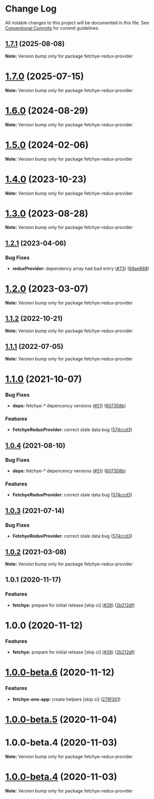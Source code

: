 # Change Log

All notable changes to this project will be documented in this file.
See [Conventional Commits](https://conventionalcommits.org) for commit guidelines.

## [1.7.1](https://github.com/americanexpress/fetchye/compare/v1.7.0...v1.7.1) (2025-08-08)

**Note:** Version bump only for package fetchye-redux-provider





# [1.7.0](https://github.com/americanexpress/fetchye/compare/v1.4.0...v1.7.0) (2025-07-15)

**Note:** Version bump only for package fetchye-redux-provider





# [1.6.0](https://github.com/americanexpress/fetchye/compare/v1.4.0...v1.6.0) (2024-08-29)

**Note:** Version bump only for package fetchye-redux-provider





# [1.5.0](https://github.com/americanexpress/fetchye/compare/v1.4.0...v1.5.0) (2024-02-06)

**Note:** Version bump only for package fetchye-redux-provider





# [1.4.0](https://github.com/americanexpress/fetchye/compare/v1.3.0...v1.4.0) (2023-10-23)

**Note:** Version bump only for package fetchye-redux-provider





# [1.3.0](https://github.com/americanexpress/fetchye/compare/v1.2.0...v1.3.0) (2023-08-28)

**Note:** Version bump only for package fetchye-redux-provider




## [1.2.1](https://github.com/americanexpress/fetchye/compare/v1.2.0...v1.2.1) (2023-04-06)


### Bug Fixes

* **reduxProvider:** dependency array had bad entry ([#73](https://github.com/americanexpress/fetchye/issues/73)) ([69ae888](https://github.com/americanexpress/fetchye/commit/69ae8882a4da2b63b24cb0783a87fd42d43d44cd))





# [1.2.0](https://github.com/americanexpress/fetchye/compare/v1.1.0...v1.2.0) (2023-03-07)

**Note:** Version bump only for package fetchye-redux-provider





## [1.1.2](https://github.com/americanexpress/fetchye/compare/v1.1.0...v1.1.2) (2022-10-21)

**Note:** Version bump only for package fetchye-redux-provider





## [1.1.1](https://github.com/americanexpress/fetchye/compare/v1.1.0...v1.1.1) (2022-07-05)

**Note:** Version bump only for package fetchye-redux-provider





# [1.1.0](https://github.com/americanexpress/fetchye/compare/v1.0.0...v1.1.0) (2021-10-07)


### Bug Fixes

* **deps:** fetchye-* depencency versions ([#51](https://github.com/americanexpress/fetchye/issues/51)) ([607358b](https://github.com/americanexpress/fetchye/commit/607358b6906571ab415883b4a878935d50a7bd44))


### Features

* **FetchyeReduxProvider:** correct stale data bug ([574ccd3](https://github.com/americanexpress/fetchye/commit/574ccd30120b3f914bf713397bbc0fd1c4598836))





## [1.0.4](https://github.com/americanexpress/fetchye/compare/v1.0.0...v1.0.4) (2021-08-10)


### Bug Fixes

* **deps:** fetchye-* depencency versions ([#51](https://github.com/americanexpress/fetchye/issues/51)) ([607358b](https://github.com/americanexpress/fetchye/commit/607358b6906571ab415883b4a878935d50a7bd44))


### Features

* **FetchyeReduxProvider:** correct stale data bug ([574ccd3](https://github.com/americanexpress/fetchye/commit/574ccd30120b3f914bf713397bbc0fd1c4598836))





## [1.0.3](https://github.com/americanexpress/fetchye/compare/v1.0.0...v1.0.3) (2021-07-14)


### Bug Fixes

* **FetchyeReduxProvider:** correct stale data bug ([574ccd3](https://github.com/americanexpress/fetchye/commit/574ccd30120b3f914bf713397bbc0fd1c4598836))





## [1.0.2](https://github.com/americanexpress/fetchye/compare/v1.0.0...v1.0.2) (2021-03-08)

**Note:** Version bump only for package fetchye-redux-provider





## 1.0.1 (2020-11-17)


### Features

* **fetchye:** prepare for initial release [skip ci] ([#28](https://github.com/americanexpress/fetchye/issues/28)) ([2b212df](https://github.com/americanexpress/fetchye/commit/2b212df8fab4405e2b7c51ad687a280cfe27ebbd))





# 1.0.0 (2020-11-12)


### Features

* **fetchye:** prepare for initial release [skip ci] ([#28](https://github.com/americanexpress/fetchye/issues/28)) ([2b212df](https://github.com/americanexpress/fetchye/commit/2b212df8fab4405e2b7c51ad687a280cfe27ebbd))





# [1.0.0-beta.6](https://github.com/americanexpress/fetchye/compare/v1.0.0-beta.5...v1.0.0-beta.6) (2020-11-12)


### Features

* **fetchye-one-app:** create helpers [skip ci] ([279f301](https://github.com/americanexpress/fetchye/commit/279f30103149da72acc3f5992886cad817cf4830))





# [1.0.0-beta.5](https://github.com/americanexpress/fetchye/compare/v1.0.0-beta.3...v1.0.0-beta.5) (2020-11-04)



# 1.0.0-beta.4 (2020-11-03)

**Note:** Version bump only for package fetchye-redux-provider





# [1.0.0-beta.4](https://github.com/americanexpress/fetchye/compare/v1.0.0-beta.3...v1.0.0-beta.4) (2020-11-03)

**Note:** Version bump only for package fetchye-redux-provider
